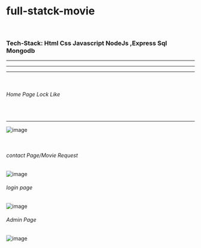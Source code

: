 # full-statck-movie
</br>

### Tech-Stack: Html Css Javascript NodeJs ,Express Sql Mongodb

<hr>


<hr>
<hr>
<br>

###### Home Page Lock Like

</br>
<hr>

![image](https://user-images.githubusercontent.com/94160651/201866390-494020e9-4fe5-4ec1-b918-5fa12fd301ac.png)

</br>

###### contact Page/Movie Request

![image](https://user-images.githubusercontent.com/94160651/201866811-9aa095e6-f03a-4a3b-b7fa-87df1723919a.png)
</br>

###### login page

![image](https://user-images.githubusercontent.com/94160651/201867300-bc278d77-d621-4669-ae1d-e98c0d9db985.png)

###### Admin Page

![image](https://user-images.githubusercontent.com/94160651/201867558-b7c2c433-c2c7-4c3d-9486-88b3226d9602.png)



